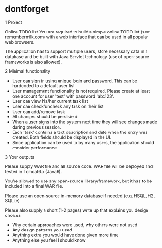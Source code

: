 dontforget
==========

1 Project

Online TODO list You are required to build a simple online TODO list (see: remembermilk.com) with a web interface that can be used in all popular web browsers.

The application has to support multiple users, store necessary data in a database and be built with Java Servlet technology (use of open-source frameworks is also allowed).

2 Minimal functionality

- User can sign in using unique login and password. This can be hardcoded to a default user list
- User management functionality is not required. Please create at least one account for user 'test' with password 'abc123'.
- User can view his/her current task list
- User can check/uncheck any task on their list
- User can add/remove task
- All changes should be persistent
- When a user signs into the system next time they will see changes made during previous session.
- Each 'task' contains a text description and date when the entry was created. Both fields should be displayed in the UI.
- Since application can be used to by many users, the application should consider performance

3 Your outputs

Please supply WAR file and all source code. WAR file will be deployed and tested in Tomcat6.x (Java6).

You're allowed to use any open-source library/framework, but it has to be included into a final WAR file.

Please use an open-source in-memory database if needed (e.g. HSQL, H2, SQLite)

Please also supply a short (1-2 pages) write up that explains you design choices

- Why certain approaches were used, why others were not used
- Any design patterns you used
- Anything extra you would have done given more time
- Anything else you feel I should know  
